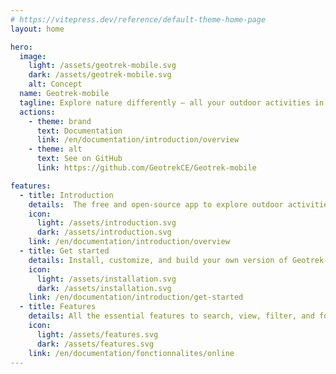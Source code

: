 ```yaml
---
# https://vitepress.dev/reference/default-theme-home-page
layout: home

hero:
  image:
    light: /assets/geotrek-mobile.svg
    dark: /assets/geotrek-mobile.svg
    alt: Concept
  name: Geotrek-mobile
  tagline: Explore nature differently — all your outdoor activities in one click with Geotrek-mobile
  actions:
    - theme: brand
      text: Documentation
      link: /en/documentation/introduction/overview
    - theme: alt
      text: See on GitHub
      link: https://github.com/GeotrekCE/Geotrek-mobile

features:
  - title: Introduction
    details:  The free and open-source app to explore outdoor activities across a territory
    icon:
      light: /assets/introduction.svg
      dark: /assets/introduction.svg
    link: /en/documentation/introduction/overview
  - title: Get started
    details: Install, customize, and build your own version of Geotrek-mobile in just a few commands
    icon:
      light: /assets/installation.svg
      dark: /assets/installation.svg
    link: /en/documentation/introduction/get-started
  - title: Features
    details: All the essential features to search, view, filter, and follow outdoor routes — online or offline
    icon:
      light: /assets/features.svg
      dark: /assets/features.svg
    link: /en/documentation/fonctionnalites/online
---
```


